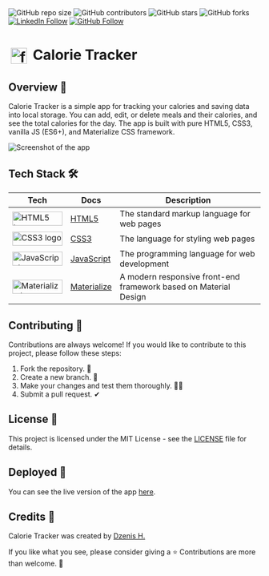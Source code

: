 ##
![GitHub repo size](https://img.shields.io/github/repo-size/dzenis-h/Calorie_Tracker)
![GitHub contributors](https://img.shields.io/github/contributors/dzenis-h/Calorie_Tracker)
![GitHub stars](https://img.shields.io/github/stars/dzenis-h/Calorie_Tracker?style=social)
![GitHub forks](https://img.shields.io/github/forks/dzenis-h/Calorie_Tracker?style=social)
[![LinkedIn Follow](https://img.shields.io/badge/-Follow-blue?style=social&logo=linkedin&link=https://www.linkedin.com/in/dzenis-h/)](https://www.linkedin.com/in/dzenis-h/)
[![GitHub Follow](https://img.shields.io/badge/-Follow-black?style=social&logo=github&link=https://github.com/dzenis-h)](https://github.com/dzenis-h)

##
# <img src="https://raw.githubusercontent.com/dzenis-h/Calorie_Tracker/master/favicon.ico" alt="favicon" width="32" height="32" style="padding: 5px; vertical-align: middle;"> Calorie Tracker

## Overview 👀
Calorie Tracker is a simple app for tracking your calories and saving data into local storage. You can add, edit, or delete meals and their calories, and see the total calories for the day. The app is built with pure HTML5, CSS3, vanilla JS (ES6+), and Materialize CSS framework.

![Screenshot of the app](https://drive.google.com/uc?export=view&id=1xYF5jq5Us-Ge2XwFNpckNU6jU04z-lGF)

## Tech Stack 🛠

| Tech | Docs | Description |
| ---- | ---- | ----------- |
| <img src="https://img.shields.io/badge/HTML5-E34F26?style=for-the-badge&logo=html5&logoColor=white" alt="HTML5 logo" width="100" height="28"> | [HTML5](https://developer.mozilla.org/en-US/docs/Web/Guide/HTML/HTML5) | The standard markup language for web pages |
| <img src="https://img.shields.io/badge/CSS3-1572B6?style=for-the-badge&logo=css3&logoColor=white" alt="CSS3 logo" width="100" height="28"> | [CSS3](https://developer.mozilla.org/en-US/docs/Web/CSS) | The language for styling web pages |
| <img src="https://img.shields.io/badge/JavaScript-F7DF1E?style=for-the-badge&logo=javascript&logoColor=black" alt="JavaScript logo" width="100" height="28"> | [JavaScript](https://developer.mozilla.org/en-US/docs/Web/JavaScript) | The programming language for web development |
| <img src="https://img.shields.io/badge/Materialize-ee6e73?style=for-the-badge&logo=materialize&logoColor=white" alt="Materialize logo" width="100" height="28"> | [Materialize](https://materializecss.com/) | A modern responsive front-end framework based on Material Design |

## Contributing 🙌
Contributions are always welcome! If you would like to contribute to this project, please follow these steps:
1. Fork the repository. 🍴
2. Create a new branch. 🌵
3. Make your changes and test them thoroughly. 👨‍💻
4. Submit a pull request. ✔

## License 📑
This project is licensed under the MIT License - see the [LICENSE](https://docs.google.com/document/d/11WK7tVoTFRMcWCuGZQCRWxEsDUEJ_6ArtfV-NjWcBCU/edit?usp=sharing) file for details.

## Deployed 🚀
You can see the live version of the app [here](https://dzenis-h.github.io/Calorie_Tracker).

## Credits 🙏
Calorie Tracker was created by [Dzenis H.](https://www.dzenis.tech)

If you like what you see, please consider giving a ⭐️ Contributions are more than welcome. 🫡
